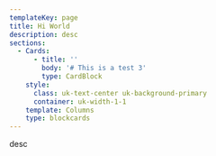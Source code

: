 ```yaml
---
templateKey: page
title: Hi World
description: desc
sections:
  - Cards:
      - title: ''
        body: '# This is a test 3'
        type: CardBlock
    style:
      class: uk-text-center uk-background-primary
      container: uk-width-1-1
    template: Columns
    type: blockcards
---
```

desc
